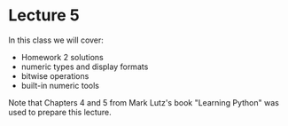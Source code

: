 # Lecture 5

In this class we will cover:

- Homework 2 solutions
- numeric types and display formats
- bitwise operations
- built-in numeric tools

Note that Chapters 4 and 5 from Mark Lutz's book "Learning Python" was used to prepare this lecture.
